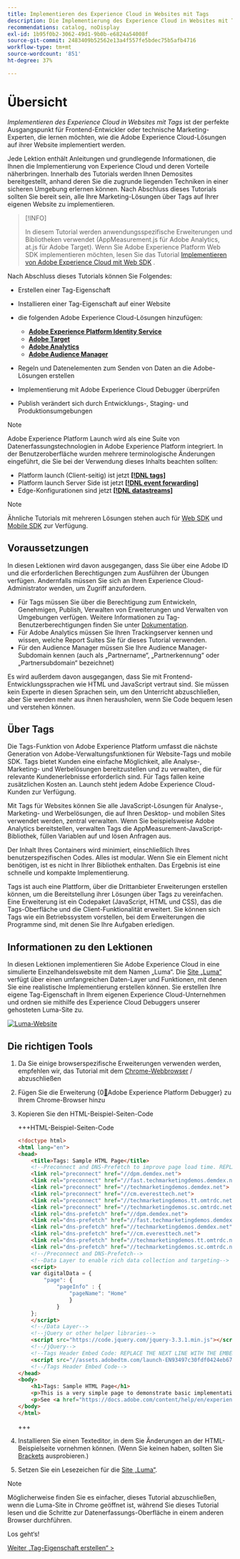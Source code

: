 ```yaml
---
title: Implementieren des Experience Cloud in Websites mit Tags
description: Die Implementierung des Experience Cloud in Websites mit Tags ist der perfekte Ausgangspunkt für Frontend-Entwickler oder technische Marketing-Experten, die lernen möchten, wie die Adobe Experience Cloud-Lösungen auf ihrer Website implementiert werden.
recommendations: catalog, noDisplay
exl-id: 1b95f0b2-3062-49d1-9b0b-e6824a54008f
source-git-commit: 2483409b52562e13a4f557fe5bdec75b5afb4716
workflow-type: tm+mt
source-wordcount: '851'
ht-degree: 37%

---
```


# Übersicht

_Implementieren des Experience Cloud in Websites mit Tags_ ist der perfekte Ausgangspunkt für Frontend-Entwickler oder technische Marketing-Experten, die lernen möchten, wie die Adobe Experience Cloud-Lösungen auf ihrer Website implementiert werden.

Jede Lektion enthält Anleitungen und grundlegende Informationen, die Ihnen die Implementierung von Experience Cloud und deren Vorteile näherbringen.  Innerhalb des Tutorials werden Ihnen Demosites bereitgestellt, anhand deren Sie die zugrunde liegenden Techniken in einer sicheren Umgebung erlernen können. Nach Abschluss dieses Tutorials sollten Sie bereit sein, alle Ihre Marketing-Lösungen über Tags auf Ihrer eigenen Website zu implementieren.

>[!INFO]
>
>In diesem Tutorial werden anwendungsspezifische Erweiterungen und Bibliotheken verwendet (AppMeasurement.js für Adobe Analytics, at.js für Adobe Target). Wenn Sie Adobe Experience Platform Web SDK implementieren möchten, lesen Sie das Tutorial [Implementieren von Adobe Experience Cloud mit Web SDK](/help/tutorial-web-sdk/overview.md) .


Nach Abschluss dieses Tutorials können Sie Folgendes:

* Erstellen einer Tag-Eigenschaft

* Installieren einer Tag-Eigenschaft auf einer Website

* die folgenden Adobe Experience Cloud-Lösungen hinzufügen:
   * **[Adobe Experience Platform Identity Service](id-service.md)**
   * **[Adobe Target](target.md)**
   * **[Adobe Analytics](analytics.md)**
   * **[Adobe Audience Manager](audience-manager.md)**

* Regeln und Datenelementen zum Senden von Daten an die Adobe-Lösungen erstellen

* Implementierung mit Adobe Experience Cloud Debugger überprüfen

* Publish verändert sich durch Entwicklungs-, Staging- und Produktionsumgebungen

>[!NOTE]
>
>Adobe Experience Platform Launch wird als eine Suite von Datenerfassungstechnologien in Adobe Experience Platform integriert. In der Benutzeroberfläche wurden mehrere terminologische Änderungen eingeführt, die Sie bei der Verwendung dieses Inhalts beachten sollten:
>
> * Platform launch (Client-seitig) ist jetzt **[[!DNL tags]](https://experienceleague.adobe.com/docs/experience-platform/tags/home.html?lang=de)**
> * Platform launch Server Side ist jetzt **[[!DNL event forwarding]](https://experienceleague.adobe.com/docs/experience-platform/tags/event-forwarding/overview.html)**
> * Edge-Konfigurationen sind jetzt **[[!DNL datastreams]](https://experienceleague.adobe.com/docs/experience-platform/edge/fundamentals/datastreams.html?lang=de)**

>[!NOTE]
>
>Ähnliche Tutorials mit mehreren Lösungen stehen auch für [Web SDK](../tutorial-web-sdk/overview.md) und [Mobile SDK](../tutorial-mobile-sdk/overview.md) zur Verfügung.

## Voraussetzungen

In diesen Lektionen wird davon ausgegangen, dass Sie über eine Adobe ID und die erforderlichen Berechtigungen zum Ausführen der Übungen verfügen. Andernfalls müssen Sie sich an Ihren Experience Cloud-Administrator wenden, um Zugriff anzufordern.

* Für Tags müssen Sie über die Berechtigung zum Entwickeln, Genehmigen, Publish, Verwalten von Erweiterungen und Verwalten von Umgebungen verfügen. Weitere Informationen zu Tag-Benutzerberechtigungen finden Sie unter [Dokumentation](https://experienceleague.adobe.com/docs/experience-platform/tags/admin/user-permissions.html?lang=de).
* Für Adobe Analytics müssen Sie Ihren Trackingserver kennen und wissen, welche Report Suites Sie für dieses Tutorial verwenden.
* Für den Audience Manager müssen Sie Ihre Audience Manager-Subdomain kennen (auch als „Partnername“, „Partnerkennung“ oder „Partnersubdomain“ bezeichnet)

Es wird außerdem davon ausgegangen, dass Sie mit Frontend-Entwicklungssprachen wie HTML und JavaScript vertraut sind. Sie müssen kein Experte in diesen Sprachen sein, um den Unterricht abzuschließen, aber Sie werden mehr aus ihnen herausholen, wenn Sie Code bequem lesen und verstehen können.

## Über Tags

Die Tags-Funktion von Adobe Experience Platform umfasst die nächste Generation von Adobe-Verwaltungsfunktionen für Website-Tags und mobile SDK. Tags bietet Kunden eine einfache Möglichkeit, alle Analyse-, Marketing- und Werbelösungen bereitzustellen und zu verwalten, die für relevante Kundenerlebnisse erforderlich sind. Für Tags fallen keine zusätzlichen Kosten an. Launch steht jedem Adobe Experience Cloud-Kunden zur Verfügung.

Mit Tags für Websites können Sie alle JavaScript-Lösungen für Analyse-, Marketing- und Werbelösungen, die auf Ihren Desktop- und mobilen Sites verwendet werden, zentral verwalten. Wenn Sie beispielsweise Adobe Analytics bereitstellen, verwalten Tags die AppMeasurement-JavaScript-Bibliothek, füllen Variablen auf und lösen Anfragen aus.

Der Inhalt Ihres Containers wird minimiert, einschließlich Ihres benutzerspezifischen Codes. Alles ist modular. Wenn Sie ein Element nicht benötigen, ist es nicht in Ihrer Bibliothek enthalten. Das Ergebnis ist eine schnelle und kompakte Implementierung.

Tags ist auch eine Plattform, über die Drittanbieter Erweiterungen erstellen können, um die Bereitstellung ihrer Lösungen über Tags zu vereinfachen. Eine Erweiterung ist ein Codepaket (JavaScript, HTML und CSS), das die Tags-Oberfläche und die Client-Funktionalität erweitert. Sie können sich Tags wie ein Betriebssystem vorstellen, bei dem Erweiterungen die Programme sind, mit denen Sie Ihre Aufgaben erledigen.

## Informationen zu den Lektionen

In diesen Lektionen implementieren Sie Adobe Experience Cloud in eine simulierte Einzelhandelswebsite mit dem Namen „Luma“. Die [Site „Luma“](https://luma.enablementadobe.com/content/luma/us/en.html) verfügt über einen umfangreichen Daten-Layer und Funktionen, mit denen Sie eine realistische Implementierung erstellen können. Sie erstellen Ihre eigene Tag-Eigenschaft in Ihrem eigenen Experience Cloud-Unternehmen und ordnen sie mithilfe des Experience Cloud Debuggers unserer gehosteten Luma-Site zu.

[![Luma-Website](images/overview-luma.png)](https://luma.enablementadobe.com/content/luma/us/en.html)

## Die richtigen Tools

1. Da Sie einige browserspezifische Erweiterungen verwenden werden, empfehlen wir, das Tutorial mit dem [Chrome-Webbrowser](https://www.google.com/chrome/) / abzuschließen
1. Fügen Sie die Erweiterung {0[&#128279;](https://chromewebstore.google.com/detail/adobe-experience-platform/bfnnokhpnncpkdmbokanobigaccjkpob)Adobe Experience Platform Debugger} zu Ihrem Chrome-Browser hinzu
1. Kopieren Sie den HTML-Beispiel-Seiten-Code

   +++HTML-Beispiel-Seiten-Code

   ```html
   <!doctype html>
   <html lang="en">
   <head>
       <title>Tags: Sample HTML Page</title>
       <!--Preconnect and DNS-Prefetch to improve page load time. REPLACE "techmarketingdemos" WITH YOUR OWN AAM PARTNER ID, TARGET CLIENT CODE, AND ANALYTICS TRACKING SERVER-->
       <link rel="preconnect" href="//dpm.demdex.net">
       <link rel="preconnect" href="//fast.techmarketingdemos.demdex.net">
       <link rel="preconnect" href="//techmarketingdemos.demdex.net">
       <link rel="preconnect" href="//cm.everesttech.net">
       <link rel="preconnect" href="//techmarketingdemos.tt.omtrdc.net">
       <link rel="preconnect" href="//techmarketingdemos.sc.omtrdc.net">
       <link rel="dns-prefetch" href="//dpm.demdex.net">
       <link rel="dns-prefetch" href="//fast.techmarketingdemos.demdex.net">
       <link rel="dns-prefetch" href="//techmarketingdemos.demdex.net">
       <link rel="dns-prefetch" href="//cm.everesttech.net">
       <link rel="dns-prefetch" href="//techmarketingdemos.tt.omtrdc.net">
       <link rel="dns-prefetch" href="//techmarketingdemos.sc.omtrdc.net">
       <!--/Preconnect and DNS-Prefetch-->
       <!--Data Layer to enable rich data collection and targeting-->
       <script>
       var digitalData = {
           "page": {
               "pageInfo" : {
                   "pageName": "Home"
                   }
               }
       };
       </script>
       <!--/Data Layer-->
       <!--jQuery or other helper libraries-->
       <script src="https://code.jquery.com/jquery-3.3.1.min.js"></script>
       <!--/jQuery-->
       <!--Tags Header Embed Code: REPLACE THE NEXT LINE WITH THE EMBED CODE FROM YOUR OWN DEVELOPMENT ENVIRONMENT-->
       <script src="//assets.adobedtm.com/launch-EN93497c30fdf0424eb678d5f4ffac66dc.min.js" async></script>
       <!--/Tags Header Embed Code-->
   </head>
   <body>
       <h1>Tags: Sample HTML Page</h1>
       <p>This is a very simple page to demonstrate basic implementation concepts of Tags</p>
       <p>See <a href="https://docs.adobe.com/content/help/en/experience-cloud/implementing-in-websites-with-launch/index.html">Implementing the Experience Cloud in Websites with Tags</a> for the complete tutorial</p>
   </body>
   </html>
   ```

   +++

1. Installieren Sie einen Texteditor, in dem Sie Änderungen an der HTML-Beispielseite vornehmen können. (Wenn Sie keinen haben, sollten Sie [Brackets](https://brackets.io/) ausprobieren.)
1. Setzen Sie ein Lesezeichen für die [Site „Luma“](https://luma.enablementadobe.com/content/luma/us/en.html).

>[!NOTE]
>
>Möglicherweise finden Sie es einfacher, dieses Tutorial abzuschließen, wenn die Luma-Site in Chrome geöffnet ist, während Sie dieses Tutorial lesen und die Schritte zur Datenerfassungs-Oberfläche in einem anderen Browser durchführen.

Los geht‘s!

[Weiter „Tag-Eigenschaft erstellen“ >](create-a-property.md)
